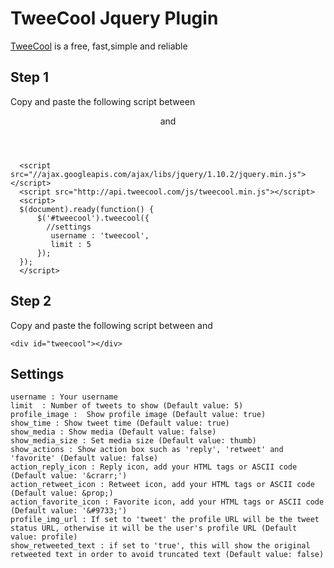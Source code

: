 # TweeCool Jquery Plugin

[TweeCool](http://www.tweecool.com/) is a free, fast,simple and reliable 

## Step 1

Copy and paste the following script between <header> and </header>

```
  <script src="//ajax.googleapis.com/ajax/libs/jquery/1.10.2/jquery.min.js"></script>
  <script src="http://api.tweecool.com/js/tweecool.min.js"></script>
  <script>
  $(document).ready(function() {
      $('#tweecool').tweecool({
      	//settings
      	 username : 'tweecool', 
         limit : 5	
      });
  });
  </script>
```

## Step 2

Copy and paste the following script between <body> and </body>

```
<div id="tweecool"></div>
```

## Settings

    username : Your username
    limit  : Number of tweets to show (Default value: 5)
    profile_image :  Show profile image (Default value: true)
    show_time : Show tweet time (Default value: true)
	show_media : Show media (Default value: false)
    show_media_size : Set media size (Default value: thumb)
	show_actions : Show action box such as 'reply', 'retweet' and 'favorite' (Default value: false)
	action_reply_icon : Reply icon, add your HTML tags or ASCII code (Default value: '&crarr;')
	action_retweet_icon : Retweet icon, add your HTML tags or ASCII code (Default value: &prop;)
	action_favorite_icon : Favorite icon, add your HTML tags or ASCII code (Default value: '&#9733;')
	profile_img_url : If set to 'tweet' the profile URL will be the tweet status URL, otherwise it will be the user's profile URL (Default value: profile)
	show_retweeted_text : if set to 'true', this will show the original retweeted text in order to avoid truncated text (Default value: false)

